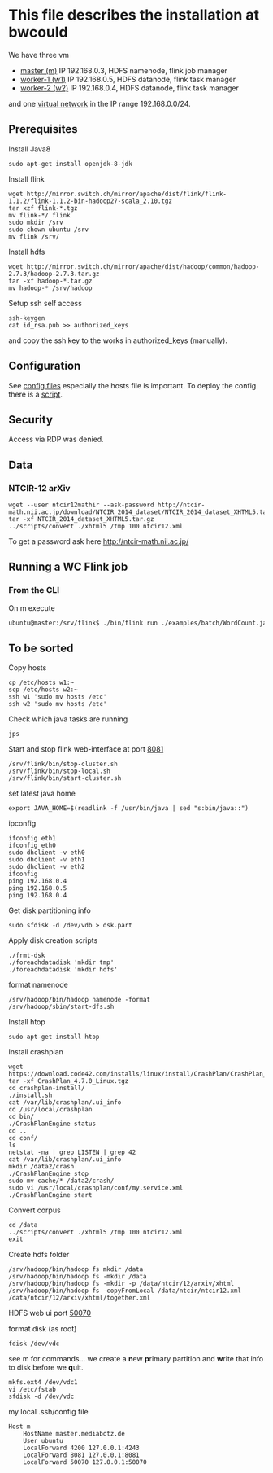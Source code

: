 # This file describes the installation at bwcould

We have three vm
* [master (m)](https://bwcloud.ruf.uni-freiburg.de/dashboard/project/instances/59ed6501-fb62-4bbf-b2c4-b3b92665506e/)
IP 192.168.0.3, HDFS namenode, flink job manager
* [worker-1 (w1)](https://bwcloud.ruf.uni-freiburg.de/dashboard/project/instances/eec808f5-2603-4d1a-8bb6-4fb82ceb96ef/)
IP 192.168.0.5, HDFS datanode, flink task manager
* [worker-2 (w2)](https://bwcloud.ruf.uni-freiburg.de/dashboard/project/instances/447dfc68-2210-42ad-86d9-8abe00ebe15c/)
IP 192.168.0.4, HDFS datanode, flink task manager

and one [virtual network](https://bwcloud.ruf.uni-freiburg.de/dashboard/project/networks/2de311c0-0cec-4733-a022-d166eb175dfd/detail)
in the IP range 192.168.0.0/24.

## Prerequisites
Install Java8
```
sudo apt-get install openjdk-8-jdk
```
Install flink
```
wget http://mirror.switch.ch/mirror/apache/dist/flink/flink-1.1.2/flink-1.1.2-bin-hadoop27-scala_2.10.tgz
tar xzf flink-*.tgz
mv flink-*/ flink
sudo mkdir /srv
sudo chown ubuntu /srv
mv flink /srv/
```
Install hdfs
```
wget http://mirror.switch.ch/mirror/apache/dist/hadoop/common/hadoop-2.7.3/hadoop-2.7.3.tar.gz
tar -xf hadoop-*.tar.gz
mv hadoop-* /srv/hadoop
```
Setup ssh self access
```
ssh-keygen
cat id_rsa.pub >> authorized_keys
```
and copy the ssh key to the works in authorized_keys (manually).

## Configuration
See [config files](./bwcloud/cfg) especially the hosts file is important.
To deploy the config there is a [script](./bwcloud/scr/deploy-cfg).

## Security
Access via RDP was denied.

## Data

### NTCIR-12 arXiv
```
wget --user ntcir12mathir --ask-password http://ntcir-math.nii.ac.jp/download/NTCIR_2014_dataset/NTCIR_2014_dataset_XHTML5.tar.gz
tar -xf NTCIR_2014_dataset_XHTML5.tar.gz
../scripts/convert ./xhtml5 /tmp 100 ntcir12.xml

```
To get a password ask here http://ntcir-math.nii.ac.jp/


## Running a WC Flink job

### From the CLI
On m execute
```bash
ubuntu@master:/srv/flink$ ./bin/flink run ./examples/batch/WordCount.jar --input hdfs://m:54310/data/ntcir/12/arxiv/xhtml/together.xml --output hdfs://m:54310/out/wc
```

## To be sorted
Copy hosts
```
cp /etc/hosts w1:~
scp /etc/hosts w2:~
ssh w1 'sudo mv hosts /etc'
ssh w2 'sudo mv hosts /etc'

```
Check which java tasks are running
```
jps
```
Start and stop flink web-interface at port [8081](http://localhost:8081)
```
/srv/flink/bin/stop-cluster.sh
/srv/flink/bin/stop-local.sh
/srv/flink/bin/start-cluster.sh
```
set latest java home
```
export JAVA_HOME=$(readlink -f /usr/bin/java | sed "s:bin/java::")
```

ipconfig
```
ifconfig eth1
ifconfig eth0
sudo dhclient -v eth0
sudo dhclient -v eth1
sudo dhclient -v eth2
ifconfig
ping 192.168.0.4
ping 192.168.0.5
ping 192.168.0.4
```
Get disk partitioning info
```
sudo sfdisk -d /dev/vdb > dsk.part
```
Apply disk creation scripts
```
./frmt-dsk
./foreachdatadisk 'mkdir tmp'
./foreachdatadisk 'mkdir hdfs'
```
format namenode
```
/srv/hadoop/bin/hadoop namenode -format
/srv/hadoop/sbin/start-dfs.sh
```

Install htop
```
sudo apt-get install htop
```
Install crashplan
```
wget https://download.code42.com/installs/linux/install/CrashPlan/CrashPlan_4.7.0_Linux.tgz
tar -xf CrashPlan_4.7.0_Linux.tgz
cd crashplan-install/
./install.sh
cat /var/lib/crashplan/.ui_info
cd /usr/local/crashplan
cd bin/
./CrashPlanEngine status
cd ..
cd conf/
ls
netstat -na | grep LISTEN | grep 42
cat /var/lib/crashplan/.ui_info
mkdir /data2/crash
./CrashPlanEngine stop
sudo mv cache/* /data2/crash/
sudo vi /usr/local/crashplan/conf/my.service.xml
./CrashPlanEngine start
```
Convert corpus
```
cd /data
../scripts/convert ./xhtml5 /tmp 100 ntcir12.xml
exit
```
Create hdfs folder
```
/srv/hadoop/bin/hadoop fs mkdir /data
/srv/hadoop/bin/hadoop fs -mkdir /data
/srv/hadoop/bin/hadoop fs -mkdir -p /data/ntcir/12/arxiv/xhtml
/srv/hadoop/bin/hadoop fs -copyFromLocal /data/ntcir/ntcir12.xml /data/ntcir/12/arxiv/xhtml/together.xml
```
HDFS web ui port [50070](http://localhost:50070)


format disk (as root)
```
fdisk /dev/vdc
```
see m for commands... we create a **n**ew **p**rimary partition
 and **w**rite that info to disk before we **q**uit.
```
mkfs.ext4 /dev/vdc1
vi /etc/fstab
sfdisk -d /dev/vdc
```

my local .ssh/config file
```
Host m
    HostName master.mediabotz.de
    User ubuntu
    LocalForward 4200 127.0.0.1:4243
    LocalForward 8081 127.0.0.1:8081
    LocalForward 50070 127.0.0.1:50070
```
